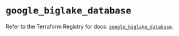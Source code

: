 # `google_biglake_database`

Refer to the Terraform Registry for docs: [`google_biglake_database`](https://registry.terraform.io/providers/hashicorp/google/6.20.0/docs/resources/biglake_database).
